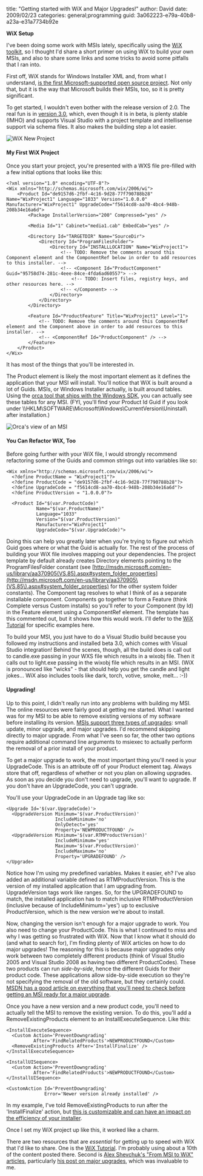 
title: "Getting started with WiX and Major Upgrades!"
author: David
date: 2009/02/23
categories: general;programming
guid: 3a062223-e79a-40b8-a23a-e31a7734b92e

<strong>WiX Setup</strong> 

I've been doing some work with MSIs lately, specifically using the [WiX toolkit](http://wix.sourceforge.net/), so I thought I'd share a short primer on using WiX to build your own MSIs, and also to share some links and some tricks to avoid some pitfalls that I ran into.

First off, WiX stands for Windows Installer XML and, from what I understand, [is the first Microsoft-supported open source project](http://blogs.msdn.com/robmen/archive/2004/04/05/107709.aspx). Not only that, but it is the way that Microsoft builds their MSIs, too, so it is pretty significant. 

To get started, I wouldn't even bother with the release version of 2.0. The real fun is in [version 3.0](http://wix.sourceforge.net/downloadv3.html), which, even though it is in beta, is plenty stable (IMHO) and supports Visual Studio with a project template and intellisense support via schema files. It also makes the building step a lot easier. 

![WiX New Project](http://www.mohundro.com/blog/content/binary/WindowsLiveWriter/GettingstartedwithWiXandMajorUpgrades_BFD6/image_2.png)

#### My First WiX Project

Once you start your project, you're presented with a WXS file pre-filled with a few initial options that looks like this:

    <?xml version="1.0" encoding="UTF-8"?>
    <Wix xmlns="http://schemas.microsoft.com/wix/2006/wi">
        <Product Id="de9157d6-2fbf-4c16-9d28-77f790788b28" Name="WixProject1" Language="1033" Version="1.0.0.0" Manufacturer="WixProject1" UpgradeCode="f5614cd8-aa70-4bc4-948b-208b34e16a6d">
            <Package InstallerVersion="200" Compressed="yes" />

            <Media Id="1" Cabinet="media1.cab" EmbedCab="yes" />

            <Directory Id="TARGETDIR" Name="SourceDir">
                <Directory Id="ProgramFilesFolder">
                    <Directory Id="INSTALLLOCATION" Name="WixProject1">
                        <!-- TODO: Remove the comments around this Component element and the ComponentRef below in order to add resources to this installer. -->
                        <!-- <Component Id="ProductComponent" Guid="95758d74-281c-4eee-84ce-4fda6ad60557"> -->
                            <!-- TODO: Insert files, registry keys, and other resources here. -->
                        <!-- </Component> -->
                    </Directory>
                </Directory>
            </Directory>

            <Feature Id="ProductFeature" Title="WixProject1" Level="1">
                <!-- TODO: Remove the comments around this ComponentRef element and the Component above in order to add resources to this installer. -->
                <!-- <ComponentRef Id="ProductComponent" /> -->
            </Feature>
        </Product>
    </Wix>

It has most of the things that you'll be interested in. 

The Product element is likely the most important element as it defines the application that your MSI will install. You'll notice that WiX is built around a lot of Guids. MSIs, or Windows Installer actually, is built around tables. Using the [orca tool that ships with the Windows SDK](http://msdn.microsoft.com/en-us/library/aa370557.aspx), you can actually see these tables for any MSI. (FYI, you'll find your Product Id Guid if you look under \\\\HKLM\SOFTWARE\Microsoft\Windows\CurrentVersion\Uninstall\ after installation.)

![Orca's view of an MSI](http://www.mohundro.com/blog/content/binary/WindowsLiveWriter/GettingstartedwithWiXandMajorUpgrades_BFD6/image_4.png) 

#### You Can Refactor WiX, Too

Before going further with your WiX file, I would strongly recommend refactoring some of the Guids and common strings out into variables like so:

    <Wix xmlns="http://schemas.microsoft.com/wix/2006/wi">
      <?define ProductName = "WixProject1"?>
      <?define ProductCode = "de9157d6-2fbf-4c16-9d28-77f790788b28"?>
      <?define UpgradeCode = "f5614cd8-aa70-4bc4-948b-208b34e16a6d"?>
      <?define ProductVersion = "1.0.0.0"?>

      <Product Id="$(var.ProductCode)"
               Name="$(var.ProductName)"
               Language="1033"
               Version="$(var.ProductVersion)"
               Manufacturer="WixProject1"
               UpgradeCode="$(var.UpgradeCode)">

Doing this can help you greatly later when you're trying to figure out which Guid goes where or what the Guid is actually for. The rest of the process of building your WiX file involves mapping out your dependencies. The project template by default already creates Directory elements pointing to the ProgramFilesFolder constant (see [http://msdn.microsoft.com/en-us/library/aa370905(VS.85).aspx#system_folder_properties](http://msdn.microsoft.com/en-us/library/aa370905\(VS.85\).aspx#system_folder_properties) for the other system folder constants). The Component tag resolves to what I think of as a separate installable component. Components go together to form a Feature (think Complete versus Custom installs) so you'll refer to your Component (by Id) in the Feature element using a ComponentRef element. The template has this commented out, but it shows how this would work. I'll defer to the [WiX Tutorial](http://www.tramontana.co.hu/wix/) for specific examples here.

To build your MSI, you just have to do a Visual Studio build because you followed my instructions and installed beta 3.0, which comes with Visual Studio integration! Behind the scenes, though, all the build does is call out to candle.exe passing in your WXS file which results in a wixobj file. Then it calls out to light.exe passing in the wixobj file which results in an MSI. (WiX is pronounced like "wicks" - that should help you get the candle and light jokes... WiX also includes tools like dark, torch, votive, smoke, melt... :-))

#### Upgrading!

Up to this point, I didn't really run into any problems with building my MSI. The online resources were fairly good at getting me started. What I wanted was for my MSI to be able to remove existing versions of my software before installing its version. [MSIs support three types of upgrades](http://msdn.microsoft.com/en-us/library/aa370579\(VS.85\).aspx): small update, minor upgrade, and major upgrades. I'd recommend skipping directly to major upgrade. From what I've seen so far, the other two options require additional command line arguments to msiexec to actually perform the removal of a prior install of your product.

To get a major upgrade to work, the most important thing you'll need is your UpgradeCode. This is an attribute off of your Product element tag. Always store that off, regardless of whether or not you plan on allowing upgrades. As soon as you decide you don't need to upgrade, you'll want to upgrade. If you don't have an UpgradeCode, you can't upgrade.

You'll use your UpgradeCode in an Upgrade tag like so:

    <Upgrade Id='$(var.UpgradeCode)'>
      <UpgradeVersion Minimum='$(var.ProductVersion)'
                      IncludeMinimum='no'
                      OnlyDetect='yes'
                      Property='NEWPRODUCTFOUND' />
      <UpgradeVersion Minimum='$(var.RTMProductVersion)'
                      IncludeMinimum='yes'
                      Maximum='$(var.ProductVersion)'
                      IncludeMaximum='no'
                      Property='UPGRADEFOUND' />
    </Upgrade>

Notice how I'm using my predefined variables. Makes it easier, eh? I've also added an additional variable defined as RTMProductVersion. This is the version of my installed application that I am upgrading from. UpgradeVersion tags work like ranges. So, for the UPGRADEFOUND to match, the installed application has to match inclusive RTMProductVersion (inclusive because of IncludeMinimum='yes') up to exclusive ProductVersion, which is the new version we're about to install.

Now, changing the version isn't enough for a major upgrade to work. You also need to change your ProductCode. This is what I continued to miss and why I was getting so frustrated with WiX. Now that I know what it should do (and what to search for), I'm finding plenty of WiX articles on how to do major upgrades! The reasoning for this is because major upgrades only work between two completely different products (think of Visual Studio 2005 and Visual Studio 2008 as having two different ProductCodes). These two products can run *side-by-side*, hence the different Guids for their product code. These applications allow side-by-side execution so they're not specifying the removal of the old software, but they certainly could. [MSDN has a good article on everything that you'll need to check before getting an MSI ready for a major upgrade](http://msdn.microsoft.com/en-us/library/aa370837\(VS.85\).aspx).

Once you have a new version and a new product code, you'll need to actually tell the MSI to remove the existing version. To do this, you'll add a RemoveExistingProducts element to an InstallExecuteSequence. Like this:

    <InstallExecuteSequence>
      <Custom Action='PreventDowngrading'
              After='FindRelatedProducts'>NEWPRODUCTFOUND</Custom>
      <RemoveExistingProducts After='InstallFinalize' />
    </InstallExecuteSequence>

    <InstallUISequence>
      <Custom Action='PreventDowngrading'
              After='FindRelatedProducts'>NEWPRODUCTFOUND</Custom>
    </InstallUISequence>

    <CustomAction Id='PreventDowngrading'
                  Error='Newer version already installed' />

In my example, I've told RemoveExistingProducts to run after the 'InstallFinalize' action, but [this is customizable and can have an impact on the efficiency of your installer](http://msdn.microsoft.com/en-us/library/aa371197\(VS.85\).aspx).

Once I set my WiX project up like this, it worked like a charm.

There are two resources that are *essential* for getting up to speed with WiX that I'd like to share. One is the [WiX Tutorial](http://www.tramontana.co.hu/wix/). I'm probably using about a 10th of the content posted there. Second is [Alex Shevchuk's "From MSI to WiX" articles](http://blogs.technet.com/alexshev/pages/from-msi-to-wix.aspx), particularly [his post on major upgrades](http://blogs.technet.com/alexshev/archive/2008/02/15/from-msi-to-wix-part-8-major-upgrade.aspx), which was invaluable to me.


